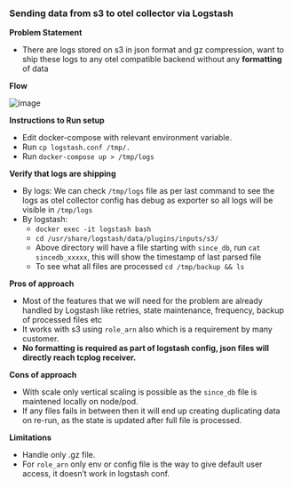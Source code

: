 ### Sending data from s3 to otel collector via Logstash

**Problem Statement**
- There are logs stored on s3 in json format and gz compression, want to ship these logs to any otel compatible backend without any **formatting** of data
  
**Flow**

  ![image](https://github.com/user-attachments/assets/e7f04cd2-ca7b-4c2f-a178-42b3378373f7)



**Instructions to Run setup**

- Edit docker-compose with relevant environment variable.
- Run `cp logstash.conf /tmp/.`
- Run `docker-compose up > /tmp/logs`

**Verify that logs are shipping**
- By logs: We can check `/tmp/logs` file as per last command to see the logs as otel collector config has debug as exporter so all logs will be visible in `/tmp/logs`
- By logstash:
  - `docker exec -it logstash bash`
  -  `cd /usr/share/logstash/data/plugins/inputs/s3/`
  -  Above directory will have a file starting with `since_db`, run `cat sincedb_xxxxx`, this will show the timestamp of last parsed file
  -  To see what all files are processed `cd /tmp/backup && ls`
 
**Pros of approach**
- Most of the features that we will need for the problem are already handled by Logstash like retries, state maintenance, frequency, backup of processed files etc
- It works with s3 using `role_arn` also which is a requirement by many customer.
- **No formatting is required as part of logstash config, json files will directly reach tcplog receiver.**

**Cons of approach**
- With scale only vertical scaling is possible as the `since_db` file is maintened locally on node/pod.
- If any files fails in between then it will end up creating duplicating data on re-run, as the state is updated after full file is processed.

**Limitations**
- Handle only .gz file.
- For `role_arn` only env or config file is the way to give default user access, it doesn’t work in logstash conf.
  
